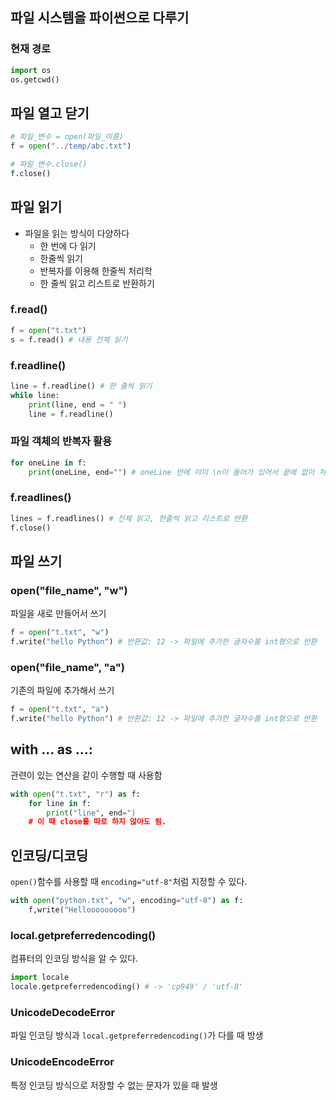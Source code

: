 ## 파일 시스템을 파이썬으로 다루기
### 현재 경로
```python
import os
os.getcwd()
```

## 파일 열고 닫기
```python
# 파일_변수 = open(파일_이름)
f = open("../temp/abc.txt")

# 파일_변수.close()
f.close()
```

## 파일 읽기
- 파일을 읽는 방식이 다양하다
	- 한 번에 다 읽기
	- 한줄씩 읽기
	- 반복자를 이용해 한줄씩 처리학
	- 한 줄씩 읽고 리스트로 반환하기

### f.read()

```python
f = open("t.txt")
s = f.read() # 내용 전체 읽기
```

### f.readline()

```python
line = f.readline() # 한 줄씩 읽기
while line:
	print(line, end = " ")
	line = f.readline() 
```

### 파일 객체의 반복자 활용

```python
for oneLine in f:
	print(oneLine, end="") # oneLine 안에 이미 \n이 들어가 있어서 끝에 없이 처리
```

### f.readlines()

```python
lines = f.readlines() # 전체 읽고, 한줄씩 읽고 리스트로 반환
f.close()
```
## 파일 쓰기

### open("file_name", "w")
파일을 새로 만들어서 쓰기

```python
f = open("t.txt", "w")
f.write("hello Python") # 반환값: 12 -> 파일에 추가한 글자수를 int형으로 반환
```

### open("file_name", "a")
기존의 파일에 추가해서 쓰기

```python
f = open("t.txt", "a")
f.write("hello Python") # 반환값: 12 -> 파일에 추가한 글자수를 int형으로 반환
```

## with ... as ...:
관련이 있는 연산을 같이 수행할 때 사용함

```python
with open("t.txt", "r") as f:
	for line in f:
		print("line", end=")
	# 이 때 close를 따로 하지 않아도 됨. 
```

## 인코딩/디코딩
`open()`함수를 사용할 때 `encoding="utf-8"`처럼 지정할 수 있다. 

```python
with open("python.txt", "w", encoding="utf-8") as f:
	f,write("Hellooooooooo")
```

### local.getpreferredencoding()
컴퓨터의 인코딩 방식을 알 수 있다. 

```python
import locale
locale.getpreferredencoding() # -> 'cp949' / 'utf-8' 
```

###  UnicodeDecodeError 
파일 인코딩 방식과 `local.getpreferredencoding()`가 다를 때 방생

###  UnicodeEncodeError 
특정 인코딩 방식으로 저장할 수 없는 문자가 있을 때 발생


